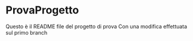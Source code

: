 # ProvaProgetto
Questo è il README file del progetto di prova
Con una modifica effettuata sul primo branch 
